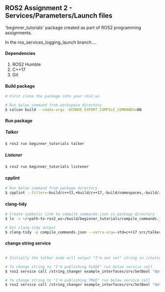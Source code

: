 ## ROS2 Assignment 2 - Services/Parameters/Launch files

'beginner_tutorials' package created as part of ROS2 programming assignments.

In the ros_services_logging_launch branch....

#### Dependencies
1. ROS2 Humble
2. C++17
3. Git


#### Build package

```bash
# First clone the package into your ros2_ws

# Run below command from workspace directory
$ colcon build --cmake-args -DCMAKE_EXPORT_COMPILE_COMMANDS=ON
```

#### Run package

##### Talker
```bash
$ ros2 run beginner_tutorials talker
```

##### Listener
```bash
$ ros2 run beginner_tutorials listener
```

#### cpplint
```bash
# Run below command from package directory
$ cpplint --filter=-build/c++11,+build/c++17,-build/namespaces,-build/include_order src/talker.cpp src/listener.cpp 
```


#### clang-tidy
```bash
# Create symbolic link to compile_commands.json in package directory
$ ln -s ~/<path-to-ros2_ws>/build/beginner_tutorials/compile_commands.json ~/<path-to-ros2_ws>/src/beginner_tutorials

# Get clang-tidy output
$ clang-tidy -p compile_commands.json --extra-arg=-std=c++17 src/talker.cpp src/listener.cpp
```

#### change string service
```bash

# Initially the talker node will output "I'm not set" string in /chatter topic

# To change string to "I'm publishing FLASE" run below service call
$ ros2 service call /string_changer example_interfaces/srv/SetBool "data: false"

# To change string to "I'm publishing TRUE" run below service call
$ ros2 service call /string_changer example_interfaces/srv/SetBool "data: true"
```